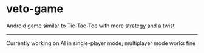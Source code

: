 # veto-game

Android game similar to Tic-Tac-Toe with more strategy and a twist
*******************************************************************
Currently working on AI in single-player mode; multiplayer mode works fine
